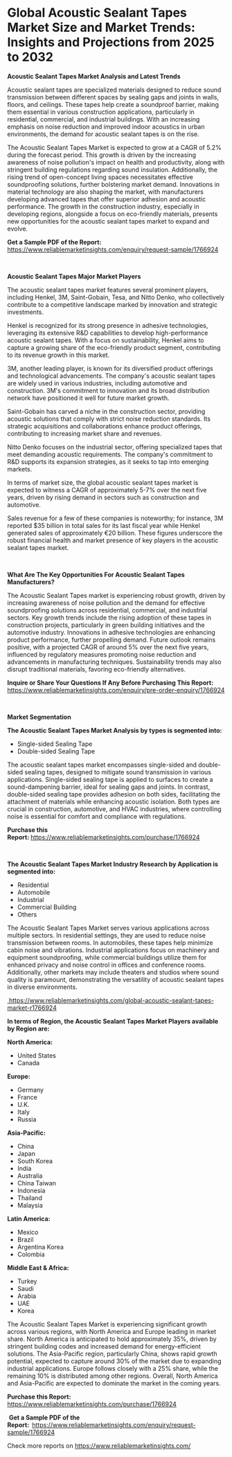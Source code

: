 <p><h1>Global Acoustic Sealant Tapes Market Size and Market Trends: Insights and Projections from 2025 to 2032</h1></p><p><strong>Acoustic Sealant Tapes Market Analysis and Latest Trends</strong></p>
<p><p>Acoustic sealant tapes are specialized materials designed to reduce sound transmission between different spaces by sealing gaps and joints in walls, floors, and ceilings. These tapes help create a soundproof barrier, making them essential in various construction applications, particularly in residential, commercial, and industrial buildings. With an increasing emphasis on noise reduction and improved indoor acoustics in urban environments, the demand for acoustic sealant tapes is on the rise.</p><p>The Acoustic Sealant Tapes Market is expected to grow at a CAGR of 5.2% during the forecast period. This growth is driven by the increasing awareness of noise pollution's impact on health and productivity, along with stringent building regulations regarding sound insulation. Additionally, the rising trend of open-concept living spaces necessitates effective soundproofing solutions, further bolstering market demand. Innovations in material technology are also shaping the market, with manufacturers developing advanced tapes that offer superior adhesion and acoustic performance. The growth in the construction industry, especially in developing regions, alongside a focus on eco-friendly materials, presents new opportunities for the acoustic sealant tapes market to expand and evolve.</p></p>
<p><strong>Get a Sample PDF of the Report:&nbsp;</strong> <a href="https://www.reliablemarketinsights.com/enquiry/request-sample/1766924?utm_campaign=2210&utm_medium=2&utm_source=Github&utm_content=ia&utm_term=03042025&utm_id=acoustic-sealant-tapes">https://www.reliablemarketinsights.com/enquiry/request-sample/1766924</a></p>
<p>&nbsp;</p>
<p><strong>Acoustic Sealant Tapes Major Market Players</strong></p>
<p><p>The acoustic sealant tapes market features several prominent players, including Henkel, 3M, Saint-Gobain, Tesa, and Nitto Denko, who collectively contribute to a competitive landscape marked by innovation and strategic investments.</p><p>Henkel is recognized for its strong presence in adhesive technologies, leveraging its extensive R&D capabilities to develop high-performance acoustic sealant tapes. With a focus on sustainability, Henkel aims to capture a growing share of the eco-friendly product segment, contributing to its revenue growth in this market.</p><p>3M, another leading player, is known for its diversified product offerings and technological advancements. The company's acoustic sealant tapes are widely used in various industries, including automotive and construction. 3M's commitment to innovation and its broad distribution network have positioned it well for future market growth.</p><p>Saint-Gobain has carved a niche in the construction sector, providing acoustic solutions that comply with strict noise reduction standards. Its strategic acquisitions and collaborations enhance product offerings, contributing to increasing market share and revenues.</p><p>Nitto Denko focuses on the industrial sector, offering specialized tapes that meet demanding acoustic requirements. The company's commitment to R&D supports its expansion strategies, as it seeks to tap into emerging markets.</p><p>In terms of market size, the global acoustic sealant tapes market is expected to witness a CAGR of approximately 5-7% over the next five years, driven by rising demand in sectors such as construction and automotive.</p><p>Sales revenue for a few of these companies is noteworthy; for instance, 3M reported $35 billion in total sales for its last fiscal year while Henkel generated sales of approximately €20 billion. These figures underscore the robust financial health and market presence of key players in the acoustic sealant tapes market.</p></p>
<p>&nbsp;</p>
<p><strong>What Are The Key Opportunities For Acoustic Sealant Tapes Manufacturers?</strong></p>
<p><p>The Acoustic Sealant Tapes market is experiencing robust growth, driven by increasing awareness of noise pollution and the demand for effective soundproofing solutions across residential, commercial, and industrial sectors. Key growth trends include the rising adoption of these tapes in construction projects, particularly in green building initiatives and the automotive industry. Innovations in adhesive technologies are enhancing product performance, further propelling demand. Future outlook remains positive, with a projected CAGR of around 5% over the next five years, influenced by regulatory measures promoting noise reduction and advancements in manufacturing techniques. Sustainability trends may also disrupt traditional materials, favoring eco-friendly alternatives.</p></p>
<p><strong>Inquire or Share Your Questions If Any Before Purchasing This Report:</strong> <a href="https://www.reliablemarketinsights.com/enquiry/pre-order-enquiry/1766924?utm_campaign=2210&utm_medium=2&utm_source=Github&utm_content=ia&utm_term=03042025&utm_id=acoustic-sealant-tapes">https://www.reliablemarketinsights.com/enquiry/pre-order-enquiry/1766924</a></p>
<p>&nbsp;</p>
<p><strong>Market Segmentation</strong></p>
<p><strong>The Acoustic Sealant Tapes Market Analysis by types is segmented into:</strong></p>
<p><ul><li>Single-sided Sealing Tape</li><li>Double-sided Sealing Tape</li></ul></p>
<p><p>The acoustic sealant tapes market encompasses single-sided and double-sided sealing tapes, designed to mitigate sound transmission in various applications. Single-sided sealing tape is applied to surfaces to create a sound-dampening barrier, ideal for sealing gaps and joints. In contrast, double-sided sealing tape provides adhesion on both sides, facilitating the attachment of materials while enhancing acoustic isolation. Both types are crucial in construction, automotive, and HVAC industries, where controlling noise is essential for comfort and compliance with regulations.</p></p>
<p><strong>Purchase this Report:&nbsp;</strong><a href="https://www.reliablemarketinsights.com/purchase/1766924?utm_campaign=2210&utm_medium=2&utm_source=Github&utm_content=ia&utm_term=03042025&utm_id=acoustic-sealant-tapes">https://www.reliablemarketinsights.com/purchase/1766924</a></p>
<p>&nbsp;</p>
<p><strong>The Acoustic Sealant Tapes Market Industry Research by Application is segmented into:</strong></p>
<p><ul><li>Residential</li><li>Automobile</li><li>Industrial</li><li>Commercial Building</li><li>Others</li></ul></p>
<p><p>The Acoustic Sealant Tapes Market serves various applications across multiple sectors. In residential settings, they are used to reduce noise transmission between rooms. In automobiles, these tapes help minimize cabin noise and vibrations. Industrial applications focus on machinery and equipment soundproofing, while commercial buildings utilize them for enhanced privacy and noise control in offices and conference rooms. Additionally, other markets may include theaters and studios where sound quality is paramount, demonstrating the versatility of acoustic sealant tapes in diverse environments.</p></p>
<p><a href="https://www.reliablemarketinsights.com/global-acoustic-sealant-tapes-market-r1766924?utm_campaign=2210&utm_medium=2&utm_source=Github&utm_content=ia&utm_term=03042025&utm_id=acoustic-sealant-tapes">&nbsp;https://www.reliablemarketinsights.com/global-acoustic-sealant-tapes-market-r1766924</a></p>
<p><strong>In terms of Region, the Acoustic Sealant Tapes Market Players available by Region are:</strong></p>
<p>
    <p> <strong> North America: </strong>
        <ul>
            <li>United States</li>
            <li>Canada</li>
        </ul>
        </p> 
    <p> <strong> Europe: </strong>
        <ul>
            <li>Germany</li>
            <li>France</li>
            <li>U.K.</li>
            <li>Italy</li>
            <li>Russia</li>
        </ul>
        </p> 
    <p> <strong> Asia-Pacific: </strong>
        <ul>
            <li>China</li>
            <li>Japan</li>
            <li>South Korea</li>
            <li>India</li>
            <li>Australia</li>
            <li>China Taiwan</li>
            <li>Indonesia</li>
            <li>Thailand</li>
            <li>Malaysia</li>
        </ul>
        </p> 
    <p> <strong> Latin America: </strong>
        <ul>
            <li>Mexico</li>
            <li>Brazil</li>
            <li>Argentina Korea</li>
            <li>Colombia</li>
        </ul>
        </p> 
    <p> <strong> Middle East & Africa: </strong>
        <ul>
            <li>Turkey</li>
            <li>Saudi</li>
            <li>Arabia</li>
            <li>UAE</li>
            <li>Korea</li>
        </ul>
    </p>
    </p>
<p><p>The Acoustic Sealant Tapes Market is experiencing significant growth across various regions, with North America and Europe leading in market share. North America is anticipated to hold approximately 35%, driven by stringent building codes and increased demand for energy-efficient solutions. The Asia-Pacific region, particularly China, shows rapid growth potential, expected to capture around 30% of the market due to expanding industrial applications. Europe follows closely with a 25% share, while the remaining 10% is distributed among other regions. Overall, North America and Asia-Pacific are expected to dominate the market in the coming years.</p></p>
<p><strong>Purchase this Report: </strong><a href="https://www.reliablemarketinsights.com/purchase/1766924?utm_campaign=2210&utm_medium=2&utm_source=Github&utm_content=ia&utm_term=03042025&utm_id=acoustic-sealant-tapes">https://www.reliablemarketinsights.com/purchase/1766924</a></p>
<p>&nbsp;<strong>Get a Sample PDF of the Report:&nbsp;&nbsp;</strong><a href="https://www.reliablemarketinsights.com/enquiry/request-sample/1766924?utm_campaign=2210&utm_medium=2&utm_source=Github&utm_content=ia&utm_term=03042025&utm_id=acoustic-sealant-tapes">https://www.reliablemarketinsights.com/enquiry/request-sample/1766924</a></p>
<p><strong></strong></p>
<p>Check more reports on <a href="https://www.reliablemarketinsights.com/?utm_campaign=2210&utm_medium=2&utm_source=Github&utm_content=ia&utm_term=03042025&utm_id=acoustic-sealant-tapes">https://www.reliablemarketinsights.com/</a></p>